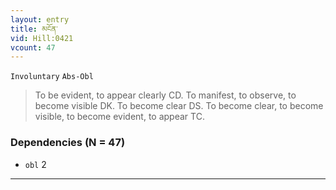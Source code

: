 ```yaml
---
layout: entry
title: མངོན་
vid: Hill:0421
vcount: 47
---
```

`Involuntary` `Abs-Obl`
> To be evident, to appear clearly CD\.
 To manifest, to observe, to become visible DK\.
 To become clear DS\.
 To become clear, to become visible, to become evident, to appear TC\.

### Dependencies (N = 47)
* `obl` 2

---

